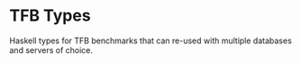 # TFB Types

Haskell types for TFB benchmarks that can re-used with multiple databases and servers of choice.
